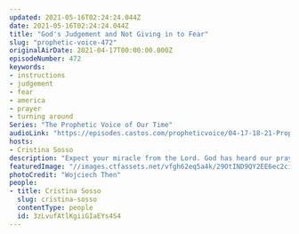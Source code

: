 ```yaml
---
updated: 2021-05-16T02:24:24.044Z
date: 2021-05-16T02:24:24.044Z
title: "God's Judgement and Not Giving in to Fear"
slug: "prophetic-voice-472"
originalAirDate: 2021-04-17T00:00:00.000Z
episodeNumber: 472
keywords:
- instructions
- judgement
- fear
- america
- prayer
- turning around
Series: "The Prophetic Voice of Our Time"
audioLink: "https://episodes.castos.com/propheticvoice/04-17-18-21-Prophetic-Voice-of-our-Time-[mixdown]-01.mp3"
hosts:
- Cristina Sosso
description: "Expect your miracle from the Lord. God has heard our prayers and the turning around of our country is here and now. Continue to pray for our leaders, and don't wish for the harsh judgment of the wicked. Focus on Him and his goodness."
featuredImage: "//images.ctfassets.net/vfgh62eq5a4k/29OtIND9QY2EE6ec2ciQ5q/d95fe23dc86d825d083b0e25660513f6/wojciech-then-DijA5f0voGQ-unsplash__1_.jpg"
photoCredit: "Wojciech Then"
people:
- title: Cristina Sosso
  slug: cristina-sosso
  contentType: people
  id: 3zLvufAtlKgiiGIaEYs4S4
---
```

